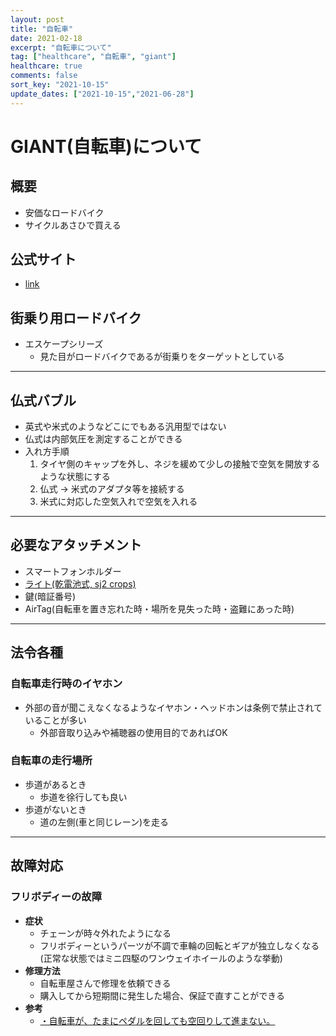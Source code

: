 ```yaml
---
layout: post
title: "自転車"
date: 2021-02-18
excerpt: "自転車について"
tag: ["healthcare", "自転車", "giant"]
healthcare: true
comments: false
sort_key: "2021-10-15"
update_dates: ["2021-10-15","2021-06-28"]
---
```


# GIANT(自転車)について

## 概要
 - 安価なロードバイク
 - サイクルあさひで買える

## 公式サイト
 - [link](https://www.giant.co.jp/)

## 街乗り用ロードバイク
 - エスケープシリーズ
   - 見た目がロードバイクであるが街乗りをターゲットとしている

---
 
## 仏式バブル
 - 英式や米式のようなどこにでもある汎用型ではない
 - 仏式は内部気圧を測定することができる
 - 入れ方手順
   1. タイヤ側のキャップを外し、ネジを緩めて少しの接触で空気を開放するような状態にする
   2. 仏式 -> 米式のアダプタ等を接続する
   3. 米式に対応した空気入れで空気を入れる

---

## 必要なアタッチメント
 - スマートフォンホルダー
 - [ライト(乾電池式, sj2 crops)](https://www.crops-sports.com/support-contact-qa)
 - 鍵(暗証番号)
 - AirTag(自転車を置き忘れた時・場所を見失った時・盗難にあった時)

---

## 法令各種

### 自転車走行時のイヤホン
 - 外部の音が聞こえなくなるようなイヤホン・ヘッドホンは条例で禁止されていることが多い
   - 外部音取り込みや補聴器の使用目的であればOK

### 自転車の走行場所
 - 歩道があるとき
   - 歩道を徐行しても良い
 - 歩道がないとき
   - 道の左側(車と同じレーン)を走る　

---

## 故障対応

### フリボディーの故障
 - **症状**  
   - チェーンが時々外れたようになる
   - フリボディーというパーツが不調で車輪の回転とギアが独立しなくなる(正常な状態ではミニ四駆のワンウェイホイールのような挙動)
 - **修理方法**  
   - 自転車屋さんで修理を依頼できる
   - 購入してから短期間に発生した場合、保証で直すことができる
 - **参考**  
   - [・自転車が、たまにペダルを回しても空回りして進まない。](https://fs-nakahara.com/cycleblog/archives/14284)
